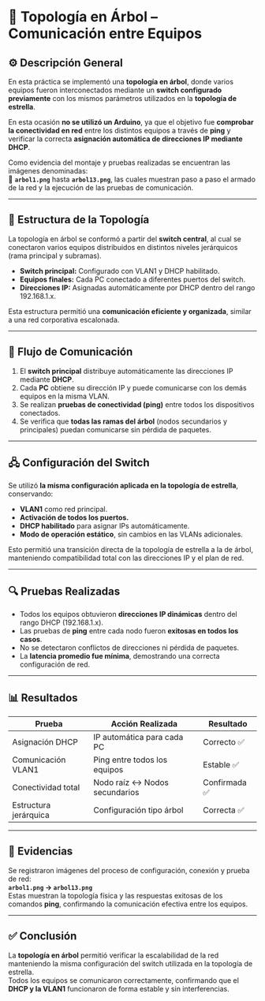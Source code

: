 # 🌳 Topología en Árbol – Comunicación entre Equipos

## ⚙️ Descripción General

En esta práctica se implementó una **topología en árbol**, donde varios equipos fueron interconectados mediante un **switch configurado previamente** con los mismos parámetros utilizados en la **topología de estrella**.

En esta ocasión **no se utilizó un Arduino**, ya que el objetivo fue **comprobar la conectividad en red** entre los distintos equipos a través de **ping** y verificar la correcta **asignación automática de direcciones IP mediante DHCP**.

Como evidencia del montaje y pruebas realizadas se encuentran las imágenes denominadas:  
📸 **`arbol1.png`** hasta **`arbol13.png`**, las cuales muestran paso a paso el armado de la red y la ejecución de las pruebas de comunicación.

---

## 🧩 Estructura de la Topología

La topología en árbol se conformó a partir del **switch central**, al cual se conectaron varios equipos distribuidos en distintos niveles jerárquicos (rama principal y subramas).

- **Switch principal:** Configurado con VLAN1 y DHCP habilitado.  
- **Equipos finales:** Cada PC conectado a diferentes puertos del switch.  
- **Direcciones IP:** Asignadas automáticamente por DHCP dentro del rango 192.168.1.x.  

Esta estructura permitió una **comunicación eficiente y organizada**, similar a una red corporativa escalonada.

---

## 🧠 Flujo de Comunicación

1. El **switch principal** distribuye automáticamente las direcciones IP mediante **DHCP**.  
2. Cada **PC** obtiene su dirección IP y puede comunicarse con los demás equipos en la misma VLAN.  
3. Se realizan **pruebas de conectividad (ping)** entre todos los dispositivos conectados.  
4. Se verifica que **todas las ramas del árbol** (nodos secundarios y principales) puedan comunicarse sin pérdida de paquetes.

---

## 🖧 Configuración del Switch

Se utilizó **la misma configuración aplicada en la topología de estrella**, conservando:

- **VLAN1** como red principal.  
- **Activación de todos los puertos.**  
- **DHCP habilitado** para asignar IPs automáticamente.  
- **Modo de operación estático**, sin cambios en las VLANs adicionales.  

Esto permitió una transición directa de la topología de estrella a la de árbol, manteniendo compatibilidad total con las direcciones IP y el plan de red.

---

## 🔍 Pruebas Realizadas

- Todos los equipos obtuvieron **direcciones IP dinámicas** dentro del rango DHCP (192.168.1.x).  
- Las pruebas de **ping** entre cada nodo fueron **exitosas en todos los casos**.  
- No se detectaron conflictos de direcciones ni pérdida de paquetes.  
- La **latencia promedio fue mínima**, demostrando una correcta configuración de red.

---

## 📊 Resultados

| Prueba                | Acción Realizada                | Resultado         |
|------------------------|---------------------------------|-------------------|
| Asignación DHCP        | IP automática para cada PC      | Correcto ✅        |
| Comunicación VLAN1     | Ping entre todos los equipos    | Estable ✅         |
| Conectividad total     | Nodo raíz ↔ Nodos secundarios   | Confirmada ✅      |
| Estructura jerárquica  | Configuración tipo árbol        | Correcta ✅        |

---

## 📸 Evidencias

Se registraron imágenes del proceso de configuración, conexión y prueba de red:  
**`arbol1.png` → `arbol13.png`**  
Estas muestran la topología física y las respuestas exitosas de los comandos **ping**, confirmando la comunicación efectiva entre los equipos.

---

## ✅ Conclusión

La **topología en árbol** permitió verificar la escalabilidad de la red manteniendo la misma configuración del switch utilizada en la topología de estrella.  
Todos los equipos se comunicaron correctamente, confirmando que el **DHCP y la VLAN1** funcionaron de forma estable y sin interferencias.
